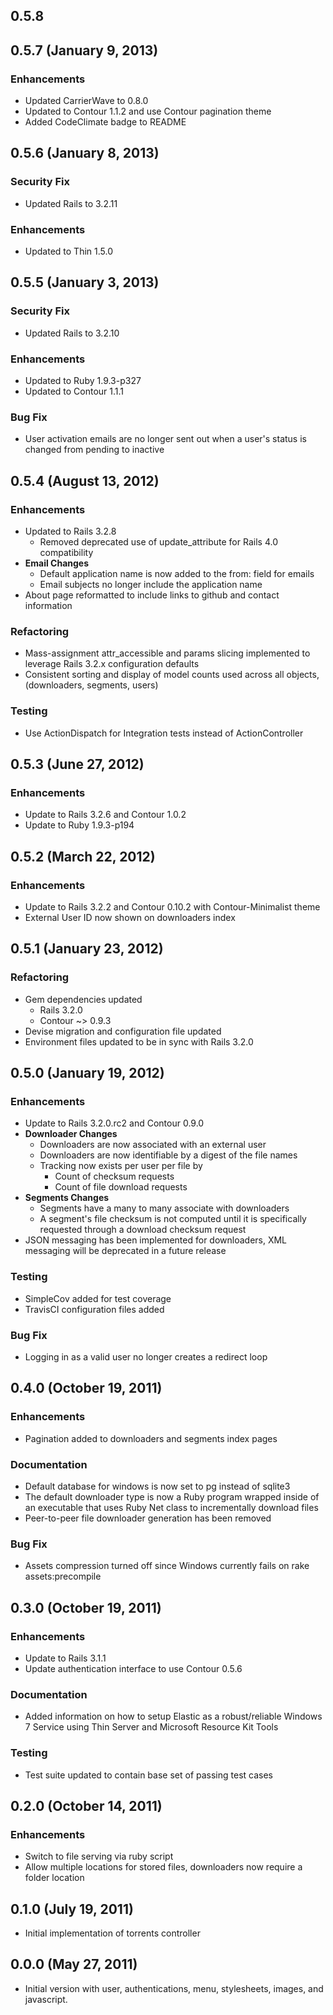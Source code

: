## 0.5.8

## 0.5.7 (January 9, 2013)

### Enhancements
- Updated CarrierWave to 0.8.0
- Updated to Contour 1.1.2 and use Contour pagination theme
- Added CodeClimate badge to README

## 0.5.6 (January 8, 2013)

### Security Fix
- Updated Rails to 3.2.11

### Enhancements
- Updated to Thin 1.5.0

## 0.5.5 (January 3, 2013)

### Security Fix
- Updated Rails to 3.2.10

### Enhancements
- Updated to Ruby 1.9.3-p327
- Updated to Contour 1.1.1

### Bug Fix
- User activation emails are no longer sent out when a user's status is changed from pending to inactive

## 0.5.4 (August 13, 2012)

### Enhancements
- Updated to Rails 3.2.8
  - Removed deprecated use of update_attribute for Rails 4.0 compatibility
- **Email Changes**
  - Default application name is now added to the from: field for emails
  - Email subjects no longer include the application name
- About page reformatted to include links to github and contact information

### Refactoring
- Mass-assignment attr_accessible and params slicing implemented to leverage Rails 3.2.x configuration defaults
- Consistent sorting and display of model counts used across all objects, (downloaders, segments, users)

### Testing
- Use ActionDispatch for Integration tests instead of ActionController

## 0.5.3 (June 27, 2012)

### Enhancements
- Update to Rails 3.2.6 and Contour 1.0.2
- Update to Ruby 1.9.3-p194

## 0.5.2 (March 22, 2012)

### Enhancements
- Update to Rails 3.2.2 and Contour 0.10.2 with Contour-Minimalist theme
- External User ID now shown on downloaders index

## 0.5.1 (January 23, 2012)

### Refactoring
- Gem dependencies updated
  - Rails 3.2.0
  - Contour ~> 0.9.3
- Devise migration and configuration file updated
- Environment files updated to be in sync with Rails 3.2.0

## 0.5.0 (January 19, 2012)

### Enhancements
- Update to Rails 3.2.0.rc2 and Contour 0.9.0
- **Downloader Changes**
  - Downloaders are now associated with an external user
  - Downloaders are now identifiable by a digest of the file names
  - Tracking now exists per user per file by
    - Count of checksum requests
    - Count of file download requests
- **Segments Changes**
  - Segments have a many to many associate with downloaders
  - A segment's file checksum is not computed until it is specifically requested through a download checksum request
- JSON messaging has been implemented for downloaders, XML messaging will be deprecated in a future release

### Testing
- SimpleCov added for test coverage
- TravisCI configuration files added

### Bug Fix
- Logging in as a valid user no longer creates a redirect loop

## 0.4.0 (October 19, 2011)

### Enhancements
- Pagination added to downloaders and segments index pages

### Documentation
- Default database for windows is now set to pg instead of sqlite3
- The default downloader type is now a Ruby program wrapped inside of an executable that uses Ruby Net class to incrementally download files
- Peer-to-peer file downloader generation has been removed

### Bug Fix
- Assets compression turned off since Windows currently fails on rake assets:precompile

## 0.3.0 (October 19, 2011)

### Enhancements
- Update to Rails 3.1.1
- Update authentication interface to use Contour 0.5.6

### Documentation
- Added information on how to setup Elastic as a robust/reliable Windows 7 Service using Thin Server and Microsoft Resource Kit Tools

### Testing
- Test suite updated to contain base set of passing test cases

## 0.2.0 (October 14, 2011)

### Enhancements
- Switch to file serving via ruby script
- Allow multiple locations for stored files, downloaders now require a folder location

## 0.1.0 (July 19, 2011)

- Initial implementation of torrents controller

## 0.0.0 (May 27, 2011)

- Initial version with user, authentications, menu, stylesheets, images, and javascript.

